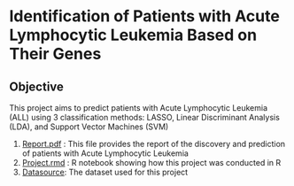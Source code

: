 # Identification of Patients with Acute Lymphocytic Leukemia Based on Their Genes
## Objective
This project aims to predict patients with Acute Lymphocytic Leukemia (ALL) using 3 classification methods: LASSO, Linear Discriminant Analysis (LDA), and Support Vector Machines (SVM)

1. [Report.pdf](https://github.com/anuolualeem/sparse-regression/blob/main/Report.pdf) : This file provides the report of the discovery and prediction of patients with Acute Lymphocytic Leukemia
2. [Project.rmd](https://github.com/anuolualeem/sparse-regression/blob/main/Project.Rmd) : R notebook showing how this project was conducted in R
3. [Datasource](https://github.com/ramhiser/datamicroarray/wiki/Chiaretti-%282004%29): The dataset used for this project
